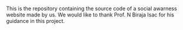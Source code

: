 This is the repository containing the source code of a social awarness website made by us. 
We would like to thank Prof. N Biraja Isac for his guidance in this project.
